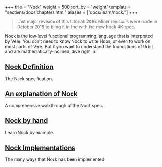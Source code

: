 +++
title = "Nock"
weight = 500
sort_by = "weight"
template = "sections/docs/chapters.html"
aliases = ["docs/learn/nock/"]
+++
> Last major revision of this tutorial: 2016.  Minor revisions were made in October 2018 to bring it in line with the new Nock 4K spec.

Nock is the low-level functional programming language that is interpreted by Vere. You don't need to know Nock to write Hoon, or even to work on most parts of Vere.  But if you want to understand the foundations of Urbit and are mathematically-inclined, dive right in.

## [Nock Definition](@/docs/tutorials/nock/definition.md)

The Nock specification.

## [An explanation of Nock](@/docs/tutorials/nock/explanation.md)

A comprehensive walkthrough of the Nock spec.

## [Nock by hand](@/docs/tutorials/nock/example.md)

Learn Nock by example.

## [Nock Implementations](@/docs/tutorials/nock/implementations.md)

The many ways that Nock has been implemented.
